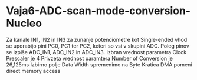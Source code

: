 # Vaja6-ADC-scan-mode-conversion-Nucleo
Za kanale IN1, IN2 in IN3 za zunanje potenciometre kot Single-ended vhod se uporabijo pini PC0, PC1 ter PC2, keteri so vsi v skupini ADC.
Poleg pinov se izpiše ADC_IN1, ADC_IN2 in ADC_IN3.
Izbran vrednost parametra Clock Prescaler je 4
Privzeta vrednost paramtera Number of Conversion je 26,125ms
Izbirno polje Data Width spremenimo na Byte
Kratica DMA pomeni direct memory access
